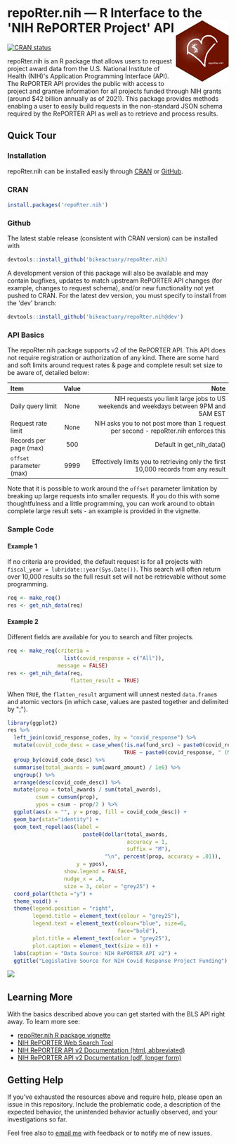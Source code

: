 # repoRter.nih — R Interface to the 'NIH RePORTER Project' API <a href='https://bikeactuary.com'><img src='man/figures/hexlogo.png' align="right" height="139" /></a>
<!-- badges: start -->

[![CRAN
status](https://www.r-pkg.org/badges/version/repoRter.nih)](https://cran.r-project.org/package=repoRter.nih)
<!-- badges: end -->

repoRter.nih is an R package that allows users to request project award data from the U.S. National Institute of Health (NIH)'s Application Programming Interface (API).
The RePORTER API provides the public with access to project and grantee information for all projects funded through NIH grants (around $42 billion annually as of 2021).
This package provides methods enabling a user to easily build requests in the non-standard JSON schema required by the RePORTER API as well as to retrieve and process results.

## Quick Tour 

### Installation  
repoRter.nih can be installed easily through [CRAN](https://cran.r-project.org/package=repoRter.nih) or [GitHub](https://github.com/bikeactuary/repoRter.nih).    

### CRAN

```r
install.packages('repoRter.nih')
```

### Github

The latest stable release (consistent with CRAN version) can be installed with
```r
devtools::install_github('bikeactuary/repoRter.nih)
```

A development version of this package will also be available and may contain bugfixes, updates to match upstream RePORTER API changes (for example, changes to request schema), and/or new functionality not yet pushed to CRAN. For the latest dev version, you must specify to install from the 'dev' branch:
```r
devtools::install_github('bikeactuary/repoRter.nih@dev')
```

### API Basics
The repoRter.nih package supports v2 of the RePORTER API. This API does not require registration or authorization of any kind. There are some hard and soft limits around request rates & page and complete result set size to be aware of, detailed below:

| Item                                     |        Value         | Note                                                                                  |
|:-----------------------------------------|:--------------------:|--------------------------------------------------------------------------------------:|
| Daily query limit                        |         None         | NIH requests you limit large jobs to US weekends and weekdays between 9PM and 5AM EST |
| Request rate limit                       |         None         | NIH asks you to not post more than 1 request per second - repoRter.nih enforces this  |
| Records per page (max)                   |         500          | Default in get_nih_data()                                                             |
| `offset` parameter (max)                 |         9999         | Effectively limits you to retrieving only the first 10,000 records from any result    |

Note that it is possible to work around the `offset` parameter limitation by breaking up large requests into smaller requests. If you do this with some thoughtfulness and a little programming, you can work around to obtain complete large result sets - an example is provided in the vignette.

### Sample Code

#### Example 1

If no criteria are provided, the default request is for all projects with `fiscal_year = lubridate::year(Sys.Date())`. This search will often return over 10,000 results so the full result set will not be retrievable without some programming.
```r
req <- make_req()
res <- get_nih_data(req)
```

#### Example 2

Different fields are available for you to search and filter projects.
```r
req <- make_req(criteria =
                  list(covid_response = c("All")),
                message = FALSE)
res <- get_nih_data(req,
                    flatten_result = TRUE)
```

When `TRUE`, the `flatten_result` argument will unnest nested `data.frame`s and atomic vectors (in which case, values are pasted together and delimited by ";").

```r
library(ggplot2)
res %>%
  left_join(covid_response_codes, by = "covid_response") %>%
  mutate(covid_code_desc = case_when(!is.na(fund_src) ~ paste0(covid_response, ": ", fund_src),
                                     TRUE ~ paste0(covid_response, " (Multiple)"))) %>%
  group_by(covid_code_desc) %>%
  summarise(total_awards = sum(award_amount) / 1e6) %>%
  ungroup() %>%
  arrange(desc(covid_code_desc)) %>%
  mutate(prop = total_awards / sum(total_awards),
         csum = cumsum(prop),
         ypos = csum - prop/2 ) %>%
  ggplot(aes(x = "", y = prop, fill = covid_code_desc)) +
  geom_bar(stat="identity") +
  geom_text_repel(aes(label =
                        paste0(dollar(total_awards,
                                      accuracy = 1,
                                      suffix = "M"),
                               "\n", percent(prop, accuracy = .01)),
                      y = ypos),
                  show.legend = FALSE,
                  nudge_x = .8,
                  size = 3, color = "grey25") +
  coord_polar(theta ="y") +
  theme_void() +
  theme(legend.position = "right",
        legend.title = element_text(colour = "grey25"),
        legend.text = element_text(colour="blue", size=6, 
                                   face="bold"),
        plot.title = element_text(color = "grey25"),
        plot.caption = element_text(size = 6)) +
  labs(caption = "Data Source: NIH RePORTER API v2") +
  ggtitle("Legislative Source for NIH Covid Response Project Funding")
```
![](https://github.com/bikeactuary/repoRter.nih/blob/dev/blog/figure/unnamed-chunk-2-1.png) 

## Learning More
With the basics described above you can get started with the BLS API right away. To learn more see:  

* [repoRter.nih R package vignette](https://CRAN.R-project.org/package=repoRter.nih)
* [NIH RePORTER Web Search Tool](https://api.reporter.nih.gov/#/Search/post_v2_projects_search)
* [NIH RePORTER API v2 Documentation (html, abbreviated)](https://api.reporter.nih.gov/?urls.primaryName=V2.0)
* [NIH RePORTER API v2 Documentation (pdf, longer form)](https://api.reporter.nih.gov/documents/Data%20Elements%20for%20RePORTER%20Project%20API_V2.pdf)

## Getting Help
If you've exhausted the resources above and require help, please open an issue in this repository. Include the problematic code, a description of the expected behavior, the unintended behavior actually observed, and your investigations so far.

Feel free also to [email me](mailto:mike@bikeactuary.com) with feedback or to notify me of new issues.
